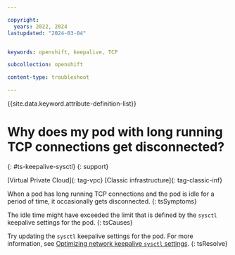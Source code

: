 ```yaml
---

copyright: 
  years: 2022, 2024
lastupdated: "2024-03-04"


keywords: openshift, keepalive, TCP

subcollection: openshift

content-type: troubleshoot

---
```


{{site.data.keyword.attribute-definition-list}}





# Why does my pod with long running TCP connections get disconnected?
{: #ts-keepalive-sysctl}
{: support}

[Virtual Private Cloud]{: tag-vpc} [Classic infrastructure]{: tag-classic-inf}

When a pod has long running TCP connections and the pod is idle for a period of time, it occasionally gets disconnected.
{: tsSymptoms}

The idle time might have exceeded the limit that is defined by the `sysctl` keepalive settings for the pod.
{: tsCauses}

Try updating the `sysctl` keepalive settings for the pod. For more information, see [Optimizing network keepalive `sysctl` settings](/docs/openshift?topic=openshift-kernel#keepalive-iks).
{: tsResolve}

